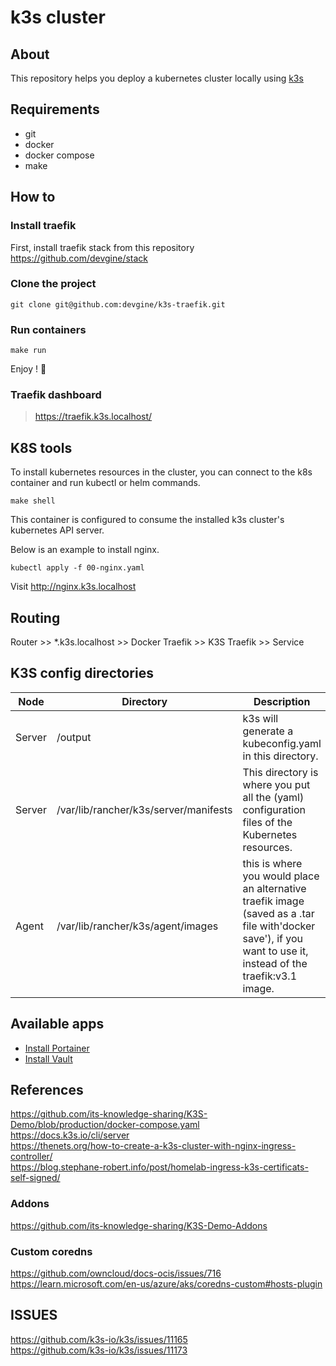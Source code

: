 # k3s cluster

## About
This repository helps you deploy a kubernetes cluster locally using [k3s](https://docs.k3s.io/)

## Requirements
* git
* docker
* docker compose
* make

## How to

### Install traefik

First, install traefik stack from this repository https://github.com/devgine/stack

### Clone the project
```shell
git clone git@github.com:devgine/k3s-traefik.git
```

### Run containers
```shell
make run
```

Enjoy ! 🥳

### Traefik dashboard

> https://traefik.k3s.localhost/

## K8S tools
To install kubernetes resources in the cluster, you can connect to the k8s container and run kubectl or helm commands.

```shell
make shell
```
This container is configured to consume the installed k3s cluster's kubernetes API server.

Below is an example to install nginx.
```shell
kubectl apply -f 00-nginx.yaml
```
Visit http://nginx.k3s.localhost

## Routing
Router >> *.k3s.localhost >> Docker Traefik >> K3S Traefik >> Service

## K3S config directories

| Node   | Directory                             | Description                                                                                                                                                    |
|--------|---------------------------------------|----------------------------------------------------------------------------------------------------------------------------------------------------------------|
| Server | /output                               | k3s will generate a kubeconfig.yaml in this directory.                                                                                                         |
| Server | /var/lib/rancher/k3s/server/manifests | This directory is where you put all the (yaml) configuration files of the Kubernetes resources.                                                                |
| Agent  | /var/lib/rancher/k3s/agent/images     | this is where you would place an alternative traefik image (saved as a .tar file with'docker save'), if you want to use it, instead of the traefik:v3.1 image. |

## Available apps
* [Install Portainer](.manifests/tools/helm/portainer/README.md)
* [Install Vault](.manifests/tools/helm/vault/README.md)

## References
https://github.com/its-knowledge-sharing/K3S-Demo/blob/production/docker-compose.yaml<br>
https://docs.k3s.io/cli/server<br>
https://thenets.org/how-to-create-a-k3s-cluster-with-nginx-ingress-controller/<br>
https://blog.stephane-robert.info/post/homelab-ingress-k3s-certificats-self-signed/

### Addons
https://github.com/its-knowledge-sharing/K3S-Demo-Addons

### Custom coredns
https://github.com/owncloud/docs-ocis/issues/716
https://learn.microsoft.com/en-us/azure/aks/coredns-custom#hosts-plugin

## ISSUES
https://github.com/k3s-io/k3s/issues/11165<br>
https://github.com/k3s-io/k3s/issues/11173
